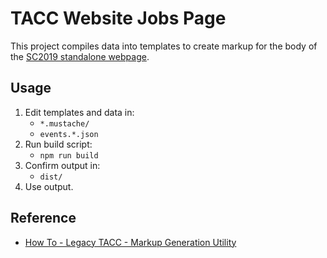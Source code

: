 # TACC Website Jobs Page

This project compiles data into templates to create markup for the body of the [SC2019 standalone webpage][tacc-sc19].

[tacc-sc19]: https://www.tacc.utexas.edu/sc19 "TACC: Super Computing 2019"

## Usage

1. Edit templates and data in:
    - `*.mustache/`
    - `events.*.json`
2. Run build script:
    - `npm run build`
3. Confirm output in:
    - `dist/`
4. Use output.

## Reference

- [How To - Legacy TACC - Markup Generation Utility](https://confluence.tacc.utexas.edu/x/AYGDC)
